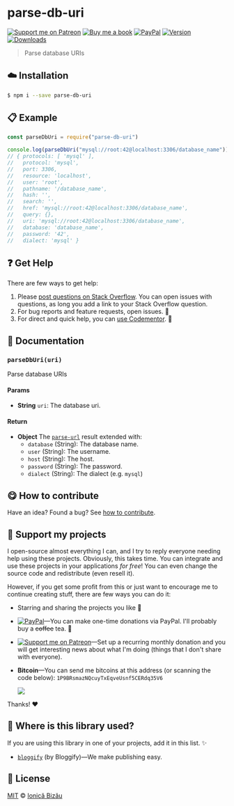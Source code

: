<!-- Please do not edit this file. Edit the `blah` field in the `package.json` instead. If in doubt, open an issue. -->

# parse-db-uri

 [![Support me on Patreon][badge_patreon]][patreon] [![Buy me a book][badge_amazon]][amazon] [![PayPal][badge_paypal_donate]][paypal-donations] [![Version](https://img.shields.io/npm/v/parse-db-uri.svg)](https://www.npmjs.com/package/parse-db-uri) [![Downloads](https://img.shields.io/npm/dt/parse-db-uri.svg)](https://www.npmjs.com/package/parse-db-uri)

> Parse database URIs

## :cloud: Installation

```sh
$ npm i --save parse-db-uri
```


## :clipboard: Example



```js
const parseDbUri = require("parse-db-uri")

console.log(parseDbUri("mysql://root:42@localhost:3306/database_name"))
// { protocols: [ 'mysql' ],
//   protocol: 'mysql',
//   port: 3306,
//   resource: 'localhost',
//   user: 'root',
//   pathname: '/database_name',
//   hash: '',
//   search: '',
//   href: 'mysql://root:42@localhost:3306/database_name',
//   query: {},
//   uri: 'mysql://root:42@localhost:3306/database_name',
//   database: 'database_name',
//   password: '42',
//   dialect: 'mysql' }
```



## :question: Get Help

There are few ways to get help:

 1. Please [post questions on Stack Overflow](https://stackoverflow.com/questions/ask). You can open issues with questions, as long you add a link to your Stack Overflow question.
 2. For bug reports and feature requests, open issues. :bug:
 3. For direct and quick help, you can [use Codementor](https://www.codementor.io/johnnyb). :rocket:


## :memo: Documentation


### `parseDbUri(uri)`
Parse database URIs

#### Params

- **String** `uri`: The database uri.

#### Return
- **Object** The [`parse-url`](https://github.com/IonicaBizau/parse-url) result extended with:
   - `database` (String): The database name.
   - `user` (String): The username.
   - `host` (String): The host.
   - `password` (String): The password.
   - `dialect` (String): The dialect (e.g. `mysql`)



## :yum: How to contribute
Have an idea? Found a bug? See [how to contribute][contributing].


## :sparkling_heart: Support my projects

I open-source almost everything I can, and I try to reply everyone needing help using these projects. Obviously,
this takes time. You can integrate and use these projects in your applications *for free*! You can even change the source code and redistribute (even resell it).

However, if you get some profit from this or just want to encourage me to continue creating stuff, there are few ways you can do it:

 - Starring and sharing the projects you like :rocket:
 - [![PayPal][badge_paypal]][paypal-donations]—You can make one-time donations via PayPal. I'll probably buy a ~~coffee~~ tea. :tea:
 - [![Support me on Patreon][badge_patreon]][patreon]—Set up a recurring monthly donation and you will get interesting news about what I'm doing (things that I don't share with everyone).
 - **Bitcoin**—You can send me bitcoins at this address (or scanning the code below): `1P9BRsmazNQcuyTxEqveUsnf5CERdq35V6`

    ![](https://i.imgur.com/z6OQI95.png)

Thanks! :heart:


## :dizzy: Where is this library used?
If you are using this library in one of your projects, add it in this list. :sparkles:


 - [`bloggify`](https://github.com/Bloggify/Bloggify) (by Bloggify)—We make publishing easy.

## :scroll: License

[MIT][license] © [Ionică Bizău][website]

[badge_patreon]: http://ionicabizau.github.io/badges/patreon.svg
[badge_amazon]: http://ionicabizau.github.io/badges/amazon.svg
[badge_paypal]: http://ionicabizau.github.io/badges/paypal.svg
[badge_paypal_donate]: http://ionicabizau.github.io/badges/paypal_donate.svg
[patreon]: https://www.patreon.com/ionicabizau
[amazon]: http://amzn.eu/hRo9sIZ
[paypal-donations]: https://www.paypal.com/cgi-bin/webscr?cmd=_s-xclick&hosted_button_id=RVXDDLKKLQRJW
[donate-now]: http://i.imgur.com/6cMbHOC.png

[license]: http://showalicense.com/?fullname=Ionic%C4%83%20Biz%C4%83u%20%3Cbizauionica%40gmail.com%3E%20(https%3A%2F%2Fionicabizau.net)&year=2017#license-mit
[website]: https://ionicabizau.net
[contributing]: /CONTRIBUTING.md
[docs]: /DOCUMENTATION.md
